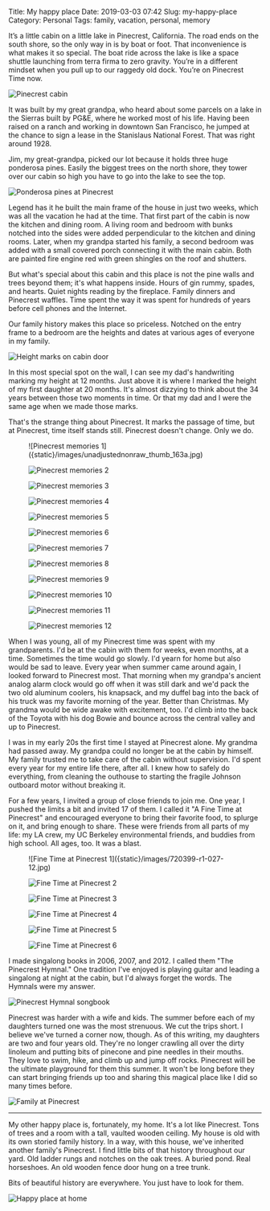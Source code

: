 Title: My happy place
Date: 2019-03-03 07:42
Slug: my-happy-place
Category: Personal
Tags: family, vacation, personal, memory

It’s a little cabin on a little lake in Pinecrest, California. The road ends on the south shore, so the only way in is by boat or foot. That inconvenience is what makes it so special. The boat ride across the lake is like a space shuttle launching from terra firma to zero gravity. You’re in a different mindset when you pull up to our raggedy old dock. You’re on Pinecrest Time now. 

![Pinecrest cabin]({static}/images/unadjustednonraw_thumb_14b7.jpg)

It was built by my great grandpa, who heard about some parcels on a lake in the Sierras built by PG&E, where he worked most of his life. Having been raised on a ranch and working in downtown San Francisco, he jumped at the chance to sign a lease in the Stanislaus National Forest. That was right around 1928. 

Jim, my great-grandpa, picked our lot because it holds three huge ponderosa pines. Easily the biggest trees on the north shore, they tower over our cabin so high you have to go into the lake to see the top. 

![Ponderosa pines at Pinecrest]({static}/images/unadjustednonraw_thumb_650.jpg)

Legend has it he built the main frame of the house in just two weeks, which was all the vacation he had at the time. That first part of the cabin is now the kitchen and dining room. A living room and bedroom with bunks notched into the sides were added perpendicular to the kitchen and dining rooms. Later, when my grandpa started his family, a second bedroom was added with a small covered porch connecting it with the main cabin. Both are painted fire engine red with green shingles on the roof and shutters.

But what's special about this cabin and this place is not the pine walls and trees beyond them; it's what happens inside. Hours of gin rummy, spades, and hearts. Quiet nights reading by the fireplace. Family dinners and Pinecrest waffles. Time spent the way it was spent for hundreds of years before cell phones and the Internet. 

Our family history makes this place so priceless. Notched on the entry frame to a bedroom are the heights and dates at various ages of everyone in my family. 

![Height marks on cabin door]({static}/images/unadjustednonraw_thumb_63f.jpg)

In this most special spot on the wall, I can see my dad's handwriting marking my height at 12 months. Just above it is where I marked the height of my first daughter at 20 months. It's almost dizzying to think about the 34 years between those two moments in time. Or that my dad and I were the same age when we made those marks.

That's the strange thing about Pinecrest. It marks the passage of time, but at Pinecrest, time itself stands still. Pinecrest doesn't change. Only we do. 

<figure class="wp-block-image size-large">![Pinecrest memories 1]({static}/images/unadjustednonraw_thumb_163a.jpg)

![Pinecrest memories 2]({static}/images/unadjustednonraw_thumb_1637.jpg)

![Pinecrest memories 3]({static}/images/unadjustednonraw_thumb_1631.jpg)

![Pinecrest memories 4]({static}/images/unadjustednonraw_thumb_1567.jpg)

![Pinecrest memories 5]({static}/images/unadjustednonraw_thumb_656.jpg)

![Pinecrest memories 6]({static}/images/unadjustednonraw_thumb_65a.jpg)

![Pinecrest memories 7]({static}/images/unadjustednonraw_thumb_637.jpg)

![Pinecrest memories 8]({static}/images/unadjustednonraw_thumb_626.jpg)

![Pinecrest memories 9]({static}/images/unadjustednonraw_thumb_652.jpg)

![Pinecrest memories 10]({static}/images/unadjustednonraw_thumb_62c.jpg)

![Pinecrest memories 11]({static}/images/unadjustednonraw_thumb_635.jpg)

![Pinecrest memories 12]({static}/images/unadjustednonraw_thumb_630.jpg)
</figure>

When I was young, all of my Pinecrest time was spent with my grandparents. I'd be at the cabin with them for weeks, even months, at a time. Sometimes the time would go slowly. I'd yearn for home but also would be sad to leave. Every year when summer came around again, I looked forward to Pinecrest most. That morning when my grandpa's ancient analog alarm clock would go off when it was still dark and we'd pack the two old aluminum coolers, his knapsack, and my duffel bag into the back of his truck was my favorite morning of the year. Better than Christmas. My grandma would be wide awake with excitement, too. I'd climb into the back of the Toyota with his dog Bowie and bounce across the central valley and up to Pinecrest. 

I was in my early 20s the first time I stayed at Pinecrest alone. My grandma had passed away. My grandpa could no longer be at the cabin by himself. My family trusted me to take care of the cabin without supervision. I'd spent every year for my entire life there, after all. I knew how to safely do everything, from cleaning the outhouse to starting the fragile Johnson outboard motor without breaking it. 

For a few years, I invited a group of close friends to join me. One year, I pushed the limits a bit and invited 17 of them. I called it "A Fine Time at Pinecrest" and encouraged everyone to bring their favorite food, to splurge on it, and bring enough to share. These were friends from all parts of my life: my LA crew, my UC Berkeley environmental friends, and buddies from high school. All ages, too. It was a blast. 

<figure class="wp-block-image size-large">![Fine Time at Pinecrest 1]({static}/images/720399-r1-027-12.jpg)

![Fine Time at Pinecrest 2]({static}/images/720399-r1-021-9.jpg)

![Fine Time at Pinecrest 3]({static}/images/720399-r1-047-22.jpg)

![Fine Time at Pinecrest 4]({static}/images/dsc00060.jpg)

![Fine Time at Pinecrest 5]({static}/images/dsc00073.jpg)

![Fine Time at Pinecrest 6]({static}/images/img_0904.jpg)
</figure>

I made singalong books in 2006, 2007, and 2012. I called them "The Pinecrest Hymnal." One tradition I've enjoyed is playing guitar and leading a singalong at night at the cabin, but I'd always forget the words. The Hymnals were my answer.

![Pinecrest Hymnal songbook]({static}/images/5ceqzfttmwe45clftvvwq_thumb_2095.jpg)

Pinecrest was harder with a wife and kids. The summer before each of my daughters turned one was the most strenuous. We cut the trips short. I believe we've turned a corner now, though. As of this writing, my daughters are two and four years old. They're no longer crawling all over the dirty linoleum and putting bits of pinecone and pine needles in their mouths. They love to swim, hike, and climb up and jump off rocks. Pinecrest will be the ultimate playground for them this summer. It won't be long before they can start bringing friends up too and sharing this magical place like I did so many times before. 

![Family at Pinecrest]({static}/images/unadjustednonraw_thumb_624.jpg)

---

My other happy place is, fortunately, my home. It's a lot like Pinecrest. Tons of trees and a room with a tall, vaulted wooden ceiling. My house is old with its own storied family history. In a way, with this house, we've inherited another family's Pinecrest. I find little bits of that history throughout our yard. Old ladder rungs and notches on the oak trees. A buried pond. Real horseshoes. An old wooden fence door hung on a tree trunk.  

Bits of beautiful history are everywhere. You just have to look for them. 

![Happy place at home]({static}/images/unadjustednonraw_thumb_706.jpg)